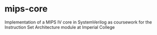 # mips-core
Implementation of a MIPS IV core in SystemVerilog as coursework for the Instruction Set Architecture module at Imperial College

